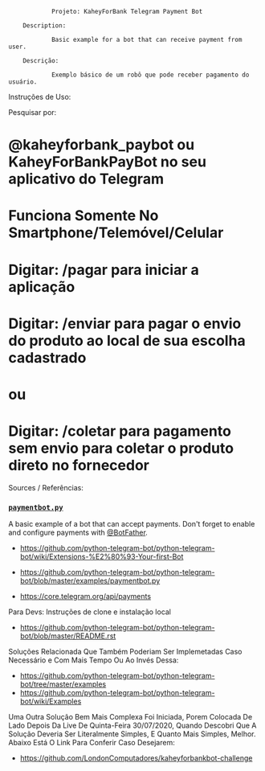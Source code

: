 
                Projeto: KaheyForBank Telegram Payment Bot 
        
        Description:
        
                Basic example for a bot that can receive payment from user.
        
        Descrição:

                Exemplo básico de um robô que pode receber pagamento do usuário.

Instruções de Uso:

Pesquisar por:
# @kaheyforbank_paybot ou KaheyForBankPayBot no seu aplicativo do Telegram
# Funciona Somente No Smartphone/Telemóvel/Celular
# Digitar: /pagar para iniciar a aplicação     
# Digitar: /enviar para pagar o envio do produto ao local de sua escolha cadastrado
# ou
# Digitar: /coletar para pagamento sem envio para coletar o produto direto no fornecedor

Sources / Referências:

### [`paymentbot.py`](https://github.com/python-telegram-bot/python-telegram-bot/blob/master/examples/paymentbot.py)
A basic example of a bot that can accept payments. Don't forget to enable and configure payments with [@BotFather](https://telegram.me/BotFather).

- https://github.com/python-telegram-bot/python-telegram-bot/wiki/Extensions-%E2%80%93-Your-first-Bot

- https://github.com/python-telegram-bot/python-telegram-bot/blob/master/examples/paymentbot.py

- https://core.telegram.org/api/payments


Para Devs: Instruções de clone e instalação local 

- https://github.com/python-telegram-bot/python-telegram-bot/blob/master/README.rst


Soluções Relacionada Que Também Poderiam Ser Implemetadas Caso Necessário e Com Mais Tempo Ou Ao Invés Dessa:

- https://github.com/python-telegram-bot/python-telegram-bot/tree/master/examples
- https://github.com/python-telegram-bot/python-telegram-bot/wiki/Examples


Uma Outra Solução Bem Mais Complexa Foi Iniciada, Porem Colocada De Lado Depois Da Live De Quinta-Feira 30/07/2020, Quando Descobri Que A Solução Deveria Ser Literalmente Simples, E Quanto Mais Simples, Melhor. Abaixo Está O Link Para Conferir Caso Desejarem:

- https://github.com/LondonComputadores/kaheyforbankbot-challenge


